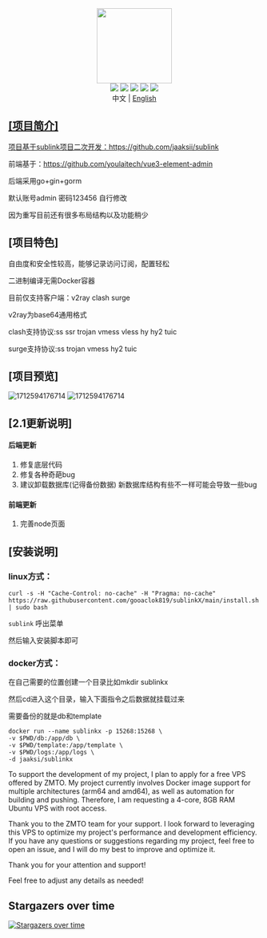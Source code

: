 <div align="center">
<img src="webs/src/assets/logo.png" width="150px" height="150px" />
</div>

<div align="center">
    <img src="https://img.shields.io/badge/Vue-5.0.8-brightgreen.svg"/>
    <img src="https://img.shields.io/badge/Go-1.22.0-green.svg"/>
    <img src="https://img.shields.io/badge/Element Plus-2.6.1-blue.svg"/>
    <img src="https://img.shields.io/badge/license-MIT-green.svg"/>
    <a href="https://t.me/+u6gLWF0yP5NiZWQ1" target="_blank">
        <img src="https://img.shields.io/badge/TG-交流群-orange.svg"/>
    </a>
    <div align="center"> 中文 | <a href="README.en-US.md">English</div>
</div>

## [项目简介]

项目基于sublink项目二次开发：https://github.com/jaaksii/sublink

前端基于：https://github.com/youlaitech/vue3-element-admin

后端采用go+gin+gorm

默认账号admin 密码123456  自行修改

因为重写目前还有很多布局结构以及功能稍少

## [项目特色]

自由度和安全性较高，能够记录访问订阅，配置轻松

二进制编译无需Docker容器

目前仅支持客户端：v2ray clash surge

v2ray为base64通用格式

clash支持协议:ss ssr trojan vmess vless hy hy2 tuic

surge支持协议:ss trojan vmess hy2 tuic

## [项目预览]

![1712594176714](webs/src/assets/1.png)
![1712594176714](webs/src/assets/2.png)

## [2.1更新说明]

#### 后端更新

1. 修复底层代码
2. 修复各种奇葩bug
3. 建议卸载数据库(记得备份数据) 新数据库结构有些不一样可能会导致一些bug

#### 前端更新

1. 完善node页面




## [安装说明]
### linux方式：
```
curl -s -H "Cache-Control: no-cache" -H "Pragma: no-cache" https://raw.githubusercontent.com/gooaclok819/sublinkX/main/install.sh | sudo bash
```

```sublink``` 呼出菜单

然后输入安装脚本即可

### docker方式：

在自己需要的位置创建一个目录比如mkdir sublinkx

然后cd进入这个目录，输入下面指令之后数据就挂载过来

需要备份的就是db和template
```
docker run --name sublinkx -p 15268:15268 \
-v $PWD/db:/app/db \
-v $PWD/template:/app/template \
-v $PWD/logs:/app/logs \
-d jaaksi/sublinkx
```

To support the development of my project, I plan to apply for a free VPS offered by ZMTO. My project currently involves Docker image support for multiple architectures (arm64 and amd64), as well as automation for building and pushing. Therefore, I am requesting a 4-core, 8GB RAM Ubuntu VPS with root access.

Thank you to the ZMTO team for your support. I look forward to leveraging this VPS to optimize my project's performance and development efficiency. If you have any questions or suggestions regarding my project, feel free to open an issue, and I will do my best to improve and optimize it.

Thank you for your attention and support!

Feel free to adjust any details as needed!

## Stargazers over time
[![Stargazers over time](https://starchart.cc/gooaclok819/sublinkX.svg?variant=adaptive)](https://starchart.cc/gooaclok819/sublinkX)

